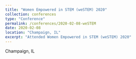 ```yaml
---
title: "Women Empowered in STEM (weSTEM) 2020"
collection: conferences
type: "Conference"
permalink: /conferences/2020-02-08-weSTEM
date: 2020-02-08
location: "Champaign, IL"
excerpt: "Attended Women Empowered in STEM (weSTEM) 2020"
---
```


Champaign, IL  
